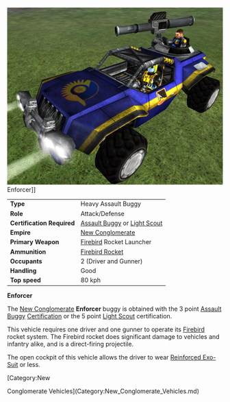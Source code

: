 ![](../images/Enforcer.jpg "fig:Enforcer.jpg") Enforcer\]\]

|                            |                                                                                                     |
| -------------------------- | --------------------------------------------------------------------------------------------------- |
| **Type**                   | Heavy Assault Buggy                                                                                 |
| **Role**                   | Attack/Defense                                                                                      |
| **Certification Required** | [Assault Buggy](<Assault_Buggy_(Certification)>) or [Light Scout](../certifications/Light_Scout.md) |
| **Empire**                 | [New Conglomerate](../etc/New_Conglomerate.md)                                                      |
| **Primary Weapon**         | [Firebird](../weapons/Firebird.md) Rocket Launcher                                                  |
| **Ammunition**             | [Firebird Rocket](../ammunition/Firebird_Rocket.md)                                                 |
| **Occupants**              | 2 (Driver and Gunner)                                                                               |
| **Handling**               | Good                                                                                                |
| **Top speed**              | 80 kph                                                                                              |

**Enforcer**

The [New Conglomerate](../etc/New_Conglomerate.md) **Enforcer** buggy
is obtained with the 3 point [Assault
Buggy](<Assault_Buggy_(Certification)>)
[Certification](../certifications/Certification.md) or the 5 point [Light
Scout](../certifications/Light_Scout.md) certification.

This vehicle requires one driver and one gunner to operate its
[Firebird](../weapons/Firebird.md) rocket system. The Firebird rocket does
significant damage to vehicles and infantry alike, and is a
direct-firing projectile.

The open cockpit of this vehicle allows the driver to wear [Reinforced
Exo-Suit](../armor/Reinforced_Exo-Suit.md) or less.

<!--[Category:Game Items](Category:Game_Items.md)-->
<!--[Category:Vehicles](Category:Vehicles.md)--> [Category:New
Conglomerate Vehicles](Category:New_Conglomerate_Vehicles.md)
<!--[Category:Ground Vehicles](Category:Ground_Vehicles.md)-->
